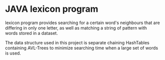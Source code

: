 # JAVA lexicon program
lexicon program provides searching for a certain word's neighbours that are differing in only one letter, as well as matching a string of pattern with words stored in a dataset.

The data structure used in this project is separate chaining HashTables containing AVL-Trees to minimize searching time when a large set of words is used.
